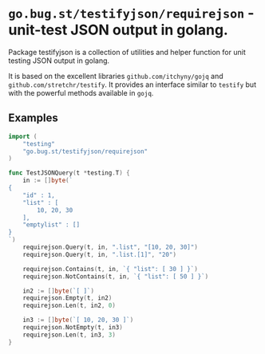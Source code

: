 # `go.bug.st/testifyjson/requirejson` - unit-test JSON output in golang.

Package testifyjson is a collection of utilities and helper function for unit testing
JSON output in golang.

It is based on the excellent libraries `github.com/itchyny/gojq` and `github.com/stretchr/testify`. It provides an interface similar to `testify` but with the powerful methods available in `gojq`.

## Examples

```go
import (
    "testing"
    "go.bug.st/testifyjson/requirejson"
)

func TestJSONQuery(t *testing.T) {
    in := []byte(`
{
    "id" : 1,
    "list" : [
        10, 20, 30
    ],
    "emptylist" : []
}
`)
    requirejson.Query(t, in, ".list", "[10, 20, 30]")
    requirejson.Query(t, in, ".list.[1]", "20")

    requirejson.Contains(t, in, `{ "list": [ 30 ] }`)
    requirejson.NotContains(t, in, `{ "list": [ 50 ] }`)

    in2 := []byte(`[ ]`)
    requirejson.Empty(t, in2)
    requirejson.Len(t, in2, 0)

    in3 := []byte(`[ 10, 20, 30 ]`)
    requirejson.NotEmpty(t, in3)
    requirejson.Len(t, in3, 3)
}
```
